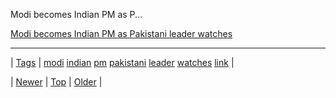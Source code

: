 <!--
title: Modi becomes Indian PM as Pakistani leader watches
date: 2020-06-28T15:27:00.304Z
tags: modi, indian, pm, pakistani, leader, watches, link
-->


Modi becomes Indian PM as P...

[Modi becomes Indian PM as Pakistani leader watches](http://news.yahoo.com/modi-becomes-indian-pm-pakistani-leader-watches-133651644.html)

<!--BOTTOM-POST-NAVIGATION-->
---

| [Tags](tags.md) | [modi](tag-modi.md) [indian](tag-indian.md) [pm](tag-pm.md) [pakistani](tag-pakistani.md) [leader](tag-leader.md) [watches](tag-watches.md) [link](tag-link.md) |

| [Newer](86985442499.md) | [Top](index.md) | [Older](86998431586.md) |